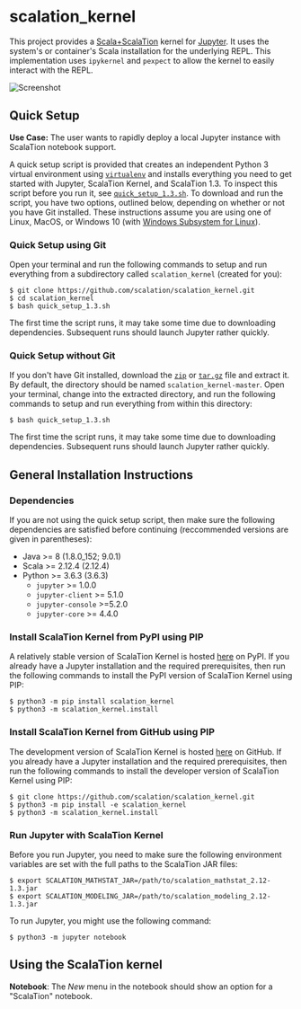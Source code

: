 # scalation_kernel

This project provides a [Scala+ScalaTion](http://cobweb.cs.uga.edu/~jam/scalation.html)
kernel for [Jupyter](http://jupyter.org). It uses the system's or container's
Scala installation for the underlying REPL. This implementation uses
```ipykernel``` and ```pexpect``` to allow the kernel to easily interact with
the REPL. 

![Screenshot](https://i.imgur.com/BlgAPsq.png)

## Quick Setup

**Use Case:** The user wants to rapidly deploy a local Jupyter instance with 
ScalaTion notebook support.

A quick setup script is provided that creates an independent Python 3 virtual 
environment using [`virtualenv`](https://virtualenv.pypa.io/en/stable/) and 
installs everything you need to get started with Jupyter, ScalaTion Kernel,
and ScalaTion 1.3. To inspect this script before you run it, see
[`quick_setup_1.3.sh`](quick_setup_1.3.sh). To download and run the script, you
have two options, outlined below, depending on whether or not you have Git 
installed. These instructions assume you are using one of Linux, MacOS, or 
Windows 10 (with 
[Windows Subsystem for Linux](https://msdn.microsoft.com/en-us/commandline/wsl/about)).

### Quick Setup using Git

Open your terminal and run the following commands to setup and run everything
from a subdirectory called `scalation_kernel` (created for you):
```
$ git clone https://github.com/scalation/scalation_kernel.git
$ cd scalation_kernel
$ bash quick_setup_1.3.sh
```
The first time the script runs, it may take some time due to downloading
dependencies. Subsequent runs should launch Jupyter rather quickly.

### Quick Setup without Git

If you don't have Git installed, download the 
[`zip`](https://github.com/scalation/scalation_kernel/archive/master.zip) or
[`tar.gz`](https://github.com/scalation/scalation_kernel/archive/master.tar.gz)
file and extract it. By default, the directory should be named 
`scalation_kernel-master`. Open your terminal, change into the extracted
directory, and run the following commands to setup and run everything
from within this directory:
```
$ bash quick_setup_1.3.sh
```
The first time the script runs, it may take some time due to downloading
dependencies. Subsequent runs should launch Jupyter rather quickly.

## General Installation Instructions

### Dependencies

If you are not using the quick setup script, then make sure the following
dependencies are satisfied before continuing (reccommended versions are
given in parentheses):
* Java >= 8 (1.8.0_152; 9.0.1)
* Scala >= 2.12.4 (2.12.4)
* Python >= 3.6.3 (3.6.3)
  * `jupyter` >= 1.0.0
  * `jupyter-client` >= 5.1.0
  * `jupyter-console` >=5.2.0
  * `jupyter-core` >= 4.4.0

### Install ScalaTion Kernel from PyPI using PIP

A relatively stable version of ScalaTion Kernel is hosted [here](https://pypi.python.org/pypi?:action=display&name=scalation-kernel) on PyPI.
If you already have a Jupyter installation and the required prerequisites,
then run the following commands to install the PyPI version of 
ScalaTion Kernel using PIP: 

```
$ python3 -m pip install scalation_kernel
$ python3 -m scalation_kernel.install
```

### Install ScalaTion Kernel from GitHub using PIP

The development version of ScalaTion Kernel is hosted [here](https://github.com/scalation/scalation_kernel/) on GitHub. 
If you already have a Jupyter installation and the required prerequisites,
then run the following commands to install the developer version of 
ScalaTion Kernel using PIP:

```
$ git clone https://github.com/scalation/scalation_kernel.git
$ python3 -m pip install -e scalation_kernel
$ python3 -m scalation_kernel.install
```

### Run Jupyter with ScalaTion Kernel

Before you run Jupyter, you need to make sure the following environment
variables are set with the full paths to the ScalaTion JAR files:
```
$ export SCALATION_MATHSTAT_JAR=/path/to/scalation_mathstat_2.12-1.3.jar
$ export SCALATION_MODELING_JAR=/path/to/scalation_modeling_2.12-1.3.jar
```

To run Jupyter, you might use the following command:
```
$ python3 -m jupyter notebook
```

## Using the ScalaTion kernel

**Notebook**: The *New* menu in the notebook should show an option for a
"ScalaTion" notebook.

